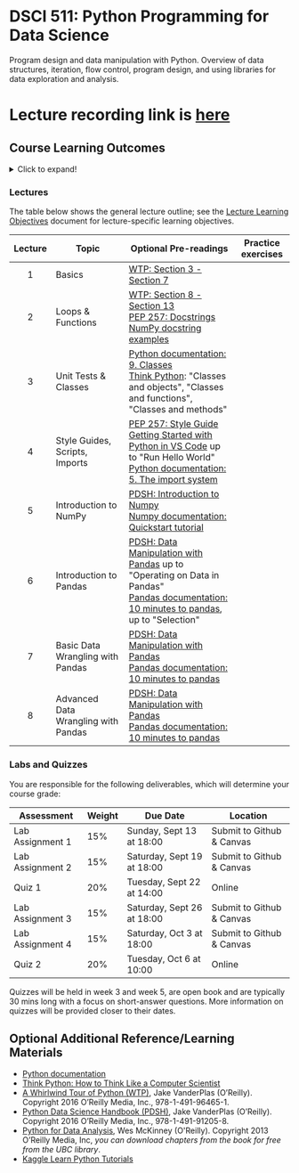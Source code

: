 # DSCI 511: Python Programming for Data Science

Program design and data manipulation with Python. Overview of data structures, iteration, flow control, program design, and using libraries for data exploration and analysis. 

# Lecture recording link is [here](https://www.youtube.com/watch?v=yBAYduexjuA&list=PLWmXHcz_53Q26aQzhknaT3zwWvl7w8wQE)


## Course Learning Outcomes

<details>
<summary>Click to expand!</summary>
<p>
	
By the end of the course, students are expected to:

1. Translate fundamental programming concepts such as loops, conditionals, etc into Python code.
2. Understand the key data structures in Python.
3. Understand how to write functions in Python and assess if they are correct via unit testing.
4. Know when and how to abstract code (e.g., into functions, or classes) to make it more modular and robust.
5. Produce human-readable code that incorporates best practices of programming, documentation, and coding style.
6. Use NumPy perform common data wrangling and computational tasks in Python.
7. Use Pandas to create and manipulate data structures like Series and DataFrames.
8. Wrangle different types of data in Pandas including numeric data, strings, and datetimes.

Specific learning objectives can be found in the [Lecture Learning Objectives](lecture_learning_objectives.md) document.

</p>
</details>


### Lectures

The table below shows the general lecture outline; see the [Lecture Learning Objectives](lecture_learning_objectives.md) document for lecture-specific learning objectives.

| Lecture | Topic                               | Optional Pre-readings                                                                                                                                                                                                                                                                             | Practice exercises |
| :-----: | ----------------------------------- | ------------------------------------------------------------------------------------------------------------------------------------------------------------------------------------------------------------------------------------------------------------------------------------------------- | ------------------ |
|    1    | Basics                              | [WTP: Section 3 - Section 7](https://jakevdp.github.io/WhirlwindTourOfPython/index.html)                                                                                                                                                                                                          |
|    2    | Loops & Functions                   | [WTP: Section 8 - Section 13](https://jakevdp.github.io/WhirlwindTourOfPython/index.html)<br>[PEP 257: Docstrings](https://www.python.org/dev/peps/pep-0257/)<br>[NumPy docstring examples](https://sphinxcontrib-napoleon.readthedocs.io/en/latest/example_numpy.html)                           |
|    3    | Unit Tests & Classes                | [Python documentation: 9. Classes](https://docs.python.org/3/tutorial/classes.html)<br>[Think Python](http://greenteapress.com/thinkpython/html/index.html): "Classes and objects", "Classes and functions", "Classes and methods"                                                                |
|    4    | Style Guides, Scripts, Imports      | [PEP 257: Style Guide](https://www.python.org/dev/peps/pep-0008/)<br>[Getting Started with Python in VS Code](https://code.visualstudio.com/docs/python/python-tutorial) up to "Run Hello World"<br>[Python documentation: 5. The import system](https://docs.python.org/3/reference/import.html) |
|    5    | Introduction to NumPy               | [PDSH: Introduction to Numpy](https://jakevdp.github.io/PythonDataScienceHandbook/02.00-introduction-to-numpy.html)<br>[Numpy documentation: Quickstart tutorial](https://numpy.org/doc/1.19/)                                                                                                    |
|    6    | Introduction to Pandas              | [PDSH: Data Manipulation with Pandas](https://jakevdp.github.io/PythonDataScienceHandbook/03.00-introduction-to-pandas.html) up to "Operating on Data in Pandas"<br>[Pandas documentation: 10 minutes to pandas](https://pandas.pydata.org/docs/user_guide/10min.html), up to "Selection"         |
|    7    | Basic Data Wrangling with Pandas    | [PDSH: Data Manipulation with Pandas](https://jakevdp.github.io/PythonDataScienceHandbook/03.00-introduction-to-pandas.html)<br>[Pandas documentation: 10 minutes to pandas](https://pandas.pydata.org/docs/user_guide/10min.html)                                                                |
|    8    | Advanced Data Wrangling with Pandas | [PDSH: Data Manipulation with Pandas](https://jakevdp.github.io/PythonDataScienceHandbook/03.00-introduction-to-pandas.html)<br>[Pandas documentation: 10 minutes to pandas](https://pandas.pydata.org/docs/user_guide/10min.html)                                                                |

### Labs and Quizzes

You are responsible for the following deliverables, which will determine your course grade:

| Assessment       | Weight | Due Date                   | Location                  |
|------------------|--------|----------------------------|---------------------------|
| Lab Assignment 1 | 15%    | Sunday, Sept 13 at 18:00   | Submit to Github & Canvas |
| Lab Assignment 2 | 15%    | Saturday, Sept 19 at 18:00 | Submit to Github & Canvas |
| Quiz 1           | 20%    | Tuesday, Sept 22 at 14:00  | Online                    |
| Lab Assignment 3 | 15%    | Saturday, Sept 26 at 18:00 | Submit to Github & Canvas |
| Lab Assignment 4 | 15%    | Saturday, Oct 3 at 18:00   | Submit to Github & Canvas |
| Quiz 2           | 20%    | Tuesday, Oct 6 at 10:00    | Online                    |


Quizzes will be held in week 3 and week 5, are open book and are typically 30 mins long with a focus on short-answer questions. More information on quizzes will be provided closer to their dates.


## Optional Additional Reference/Learning Materials

* [Python documentation](https://docs.python.org/3/index.html)
* [Think Python: How to Think Like a Computer Scientist](https://greenteapress.com/wp/think-python/)
* [A Whirlwind Tour of Python (WTP)](https://jakevdp.github.io/WhirlwindTourOfPython/index.html), Jake VanderPlas (O’Reilly). Copyright 2016 O’Reilly Media, Inc., 978-1-491-96465-1.
* [Python Data Science Handbook (PDSH)](https://github.com/jakevdp/PythonDataScienceHandbook), Jake VanderPlas (O’Reilly). Copyright 2016 O’Reilly Media, Inc., 978-1-491-91205-8.
* [Python for Data Analysis](http://webcat1.library.ubc.ca/vwebv/holdingsInfo?searchId=1382036&recCount=10&recPointer=0&bibId=7430458), Wes McKinney (O'Reilly). Copyright 2013 O’Reilly Media, Inc, *you can download chapters from the book for free from the UBC library*.
* [Kaggle Learn Python Tutorials](https://www.kaggle.com/learn/python)
